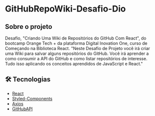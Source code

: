 # GitHubRepoWiki-Desafio-Dio
## Sobre o projeto
Desafio, "Criando Uma Wiki de Repositórios do GitHub Com React", do bootcamp Orange Tech + da plataforma Digital Inovation One, curso de Começando na Biblioteca React.
"Neste Desafio de Projeto você irá criar uma Wiki para salvar alguns repositórios do GitHub. Você irá aprender a como consumir a API do GitHub e como listar repositórios de interesse. Tudo isso aplicando os conceitos aprendidos de JavaScript e React."

## 🛠 Tecnologias
- [React](https://reactjs.org)
- [Styled-Components](https://styled-components.com)
- [Axios](https://axios-http.com/docs/intro)
- [GitHubAPI](https://docs.github.com/en/rest?apiVersion=2022-11-28)

